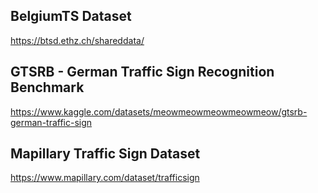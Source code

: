 ## BelgiumTS Dataset  
https://btsd.ethz.ch/shareddata/

## GTSRB - German Traffic Sign Recognition Benchmark
https://www.kaggle.com/datasets/meowmeowmeowmeowmeow/gtsrb-german-traffic-sign

## Mapillary Traffic Sign Dataset
https://www.mapillary.com/dataset/trafficsign